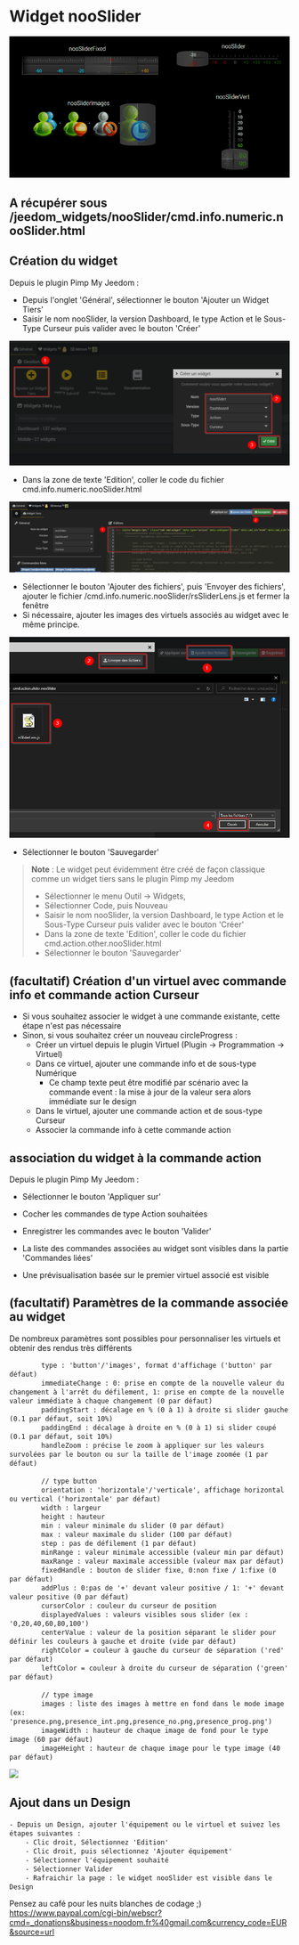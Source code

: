 # Widget nooSlider

![](doc/images/nooSliderDemo.gif)

## A récupérer sous /jeedom_widgets/nooSlider/cmd.info.numeric.nooSlider.html

## Création du widget

Depuis le plugin Pimp My Jeedom :

- Depuis l'onglet 'Général', sélectionner le bouton 'Ajouter un Widget Tiers'
- Saisir le nom nooSlider, la version Dashboard, le type Action et le Sous-Type Curseur puis valider avec le bouton 'Créer'

![](doc/images/pimpWidgetCreation.png)

- Dans la zone de texte 'Edition', coller le code du fichier cmd.info.numeric.nooSlider.html

![](../nooSlider/doc/images/pimpCodeAdd.png)

- Sélectionner le bouton 'Ajouter des fichiers', puis 'Envoyer des fichiers', ajouter le fichier /cmd.info.numeric.nooSlider/rsSliderLens.js et fermer la fenêtre
- Si nécessaire, ajouter les images des virtuels associés au widget avec le même principe.

![](doc/images/pimpjsFileAdd.png)

- Sélectionner le bouton 'Sauvegarder'

>**Note** : Le widget peut évidemment être créé de façon classique comme un widget tiers sans le plugin Pimp my Jeedom
> - Sélectionner le menu Outil -> Widgets,
> - Sélectionner Code, puis Nouveau
> - Saisir le nom nooSlider, la version Dashboard, le type Action et le Sous-Type Curseur puis valider avec le bouton 'Créer'
> - Dans la zone de texte 'Edition', coller le code du fichier cmd.action.other.nooSlider.html
> - Sélectionner le bouton 'Sauvegarder'


## (facultatif) Création d'un virtuel avec commande info et commande action Curseur

- Si vous souhaitez associer le widget à une commande existante, cette étape n'est pas nécessaire
- Sinon, si vous souhaitez créer un nouveau circleProgress :
	- Créer un virtuel depuis le plugin Virtuel (Plugin -> Programmation -> Virtuel)
	- Dans ce virtuel, ajouter une commande info et de sous-type Numérique
		- Ce champ texte peut être modifié par scénario avec la commande event : la mise à jour de la valeur sera alors immédiate sur le design
	- Dans le virtuel, ajouter une commande action et de sous-type Curseur
  - Associer la commande info à cette commande action

## association du widget à la commande action

Depuis le plugin Pimp My Jeedom :

- Sélectionner le bouton 'Appliquer sur'
- Cocher les commandes de type Action souhaitées
- Enregistrer les commandes avec le bouton 'Valider'

- La liste des commandes associées au widget sont visibles dans la partie 'Commandes liées'
- Une prévisualisation basée sur le premier virtuel associé est visible

## (facultatif) Paramètres de la commande associée au widget

De nombreux paramètres sont possibles pour personnaliser les virtuels et obtenir des rendus très différents

			type : 'button'/'images', format d'affichage ('button' par défaut)
 			immediateChange : 0: prise en compte de la nouvelle valeur du changement à l'arrêt du défilement, 1: prise en compte de la nouvelle valeur immédiate à chaque changement (0 par défaut)
			paddingStart : décalage en % (0 à 1) à droite si slider gauche (0.1 par défaut, soit 10%)
 			paddingEnd : décalage à droite en % (0 à 1) si slider coupé (0.1 par défaut, soit 10%)
			handleZoom : précise le zoom à appliquer sur les valeurs survolées par le bouton ou sur la taille de l'image zoomée (1 par défaut)

			// type button
			orientation : 'horizontale'/'verticale', affichage horizontal ou vertical ('horizontale' par défaut)
			width : largeur
			height : hauteur
			min : valeur minimale du slider (0 par défaut)
 			max : valeur maximale du slider (100 par défaut)
			step : pas de défilement (1 par défaut)
			minRange : valeur minimale accessible (valeur min par défaut)
 			maxRange : valeur maximale accessible (valeur max par défaut)
			fixedHandle : bouton de slider fixe, 0:non fixe / 1:fixe (0 par défaut)
			addPlus : 0:pas de '+' devant valeur positive / 1: '+' devant valeur positive (0 par défaut)
			cursorColor : couleur du curseur de position
			displayedValues : valeurs visibles sous slider (ex : '0,20,40,60,80,100')
			centerValue : valeur de la position séparant le slider pour définir les couleurs à gauche et droite (vide par défaut)
			rightColor = couleur à gauche du curseur de séparation ('red' par défaut)
 			leftColor = couleur à droite du curseur de séparation ('green' par défaut)
 			
			// type image
			images : liste des images à mettre en fond dans le mode image (ex: 'presence.png,presence_int.png,presence_no.png,presence_prog.png')
			imageWidth : hauteur de chaque image de fond pour le type image (60 par défaut)
			imageHeight : hauteur de chaque image pour le type image (40 par défaut)
			
![](doc/images/nooSliderParams.gif)

## Ajout dans un Design

	- Depuis un Design, ajouter l'équipement ou le virtuel et suivez les étapes suivantes :
		- Clic droit, Sélectionnez 'Edition'
		- Clic droit, puis sélectionnez 'Ajouter équipement'
		- Sélectionner l'équipement souhaité
		- Sélectionner Valider
		- Rafraichir la page : le widget nooSlider est visible dans le Design
		
Pensez au café pour les nuits blanches de codage ;) https://www.paypal.com/cgi-bin/webscr?cmd=_donations&business=noodom.fr%40gmail.com&currency_code=EUR&source=url
